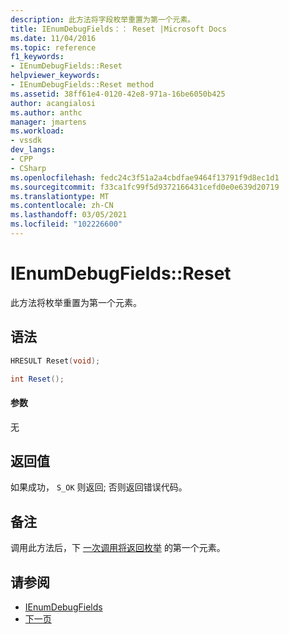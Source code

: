 ```yaml
---
description: 此方法将字段枚举重置为第一个元素。
title: IEnumDebugFields：： Reset |Microsoft Docs
ms.date: 11/04/2016
ms.topic: reference
f1_keywords:
- IEnumDebugFields::Reset
helpviewer_keywords:
- IEnumDebugFields::Reset method
ms.assetid: 38ff61e4-0120-42e8-971a-16be6050b425
author: acangialosi
ms.author: anthc
manager: jmartens
ms.workload:
- vssdk
dev_langs:
- CPP
- CSharp
ms.openlocfilehash: fedc24c3f51a2a4cbdfae9464f13791f9d8ec1d1
ms.sourcegitcommit: f33ca1fc99f5d9372166431cefd0e0e639d20719
ms.translationtype: MT
ms.contentlocale: zh-CN
ms.lasthandoff: 03/05/2021
ms.locfileid: "102226600"
---
```

# <a name="ienumdebugfieldsreset"></a>IEnumDebugFields::Reset
此方法将枚举重置为第一个元素。

## <a name="syntax"></a>语法

```cpp
HRESULT Reset(void);
```

```csharp
int Reset();
```

#### <a name="parameters"></a>参数
 无

## <a name="return-value"></a>返回值
 如果成功， `S_OK` 则返回; 否则返回错误代码。

## <a name="remarks"></a>备注
 调用此方法后，下 [一次调用将返回枚举](../../../extensibility/debugger/reference/ienumdebugfields-next.md) 的第一个元素。

## <a name="see-also"></a>请参阅
- [IEnumDebugFields](../../../extensibility/debugger/reference/ienumdebugfields.md)
- [下一页](../../../extensibility/debugger/reference/ienumdebugfields-next.md)
